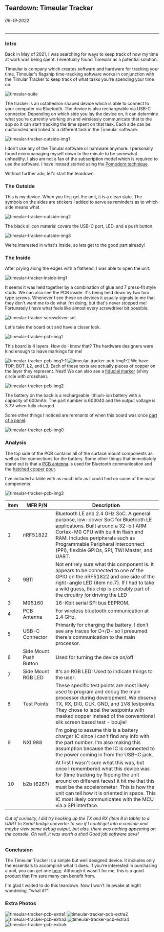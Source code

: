## Teardown: Timeular Tracker
###### 06-19-2022
---
### Intro
Back in May of 2021, I was searching for ways to keep track of how my time at work was being spent. I eventually found Timeular as a potential solution.

Timeular is company which creates software and hardware for tracking your time. Timeular's flagship time-tracking software works in conjunction with the Timular Tracker to keep track of what tasks you're spending your time on. 

![timeular-suite](./timeular-tracker-pics/timeular-suite.png)

The tracker is an octahedron shaped device which is able to connect to your computer via Bluetooth. The device is also rechargeable via USB-C connector. Depending on which side you lay the device on, it can determine what you're currently working on and wirelessly communicate that to the app so it can start tracking the time spent on that task. Each side can be customized and linked to a different task in the Timeular software.

![timeular-tracker-outside-img1](./timeular-tracker-pics/timeular-tracker-outside-img1.jpg)

I don't use any of the Timular software or hardware anymore. I personally found micromanaging myself down to the minute to be somewhat unhealthy. I also am not a fan of the subscription model which is required to use the software. I have instead started using the [Pomodoro technique](https://en.wikipedia.org/wiki/Pomodoro_Technique).

Without further ado, let's start the teardown.

### The Outside
This is my device. When you first get the unit, it is a clean slate. The symbols on the sides are stickers I added to serve as reminders as to which side means what.

![timeular-tracker-outside-img2](./timeular-tracker-pics/timeular-tracker-outside-img2.jpg)

The black silicon material covers the USB-C port, LED, and a push button.

![timeular-tracker-outside-img3](./timeular-tracker-pics/timeular-tracker-outside-img3.jpg)

We're interested in what's inside, so lets get to the good part already!

### The Inside
After prying along the edges with a flathead, I was able to open the unit. 

![timeular-tracker-inside-img1](./timeular-tracker-pics/timeular-tracker-inside-img1.jpg)

It seems it was held together by a combination of glue and 7 press-fit style studs. We can also see the PCB inside. It's being held down by two torx type screws. Whenever I see these on devices it usually signals to me that they don't want me to do what I'm doing, but that's never stopped me! Fortunately I have what feels like almost every screwdriver bit possible.

![timeular-tracker-screwdriver-set](./timeular-tracker-pics/timeular-tracker-screwdriver-set.jpg)

Let's take the board out and have a closer look.

![timeular-tracker-pcb-img1](./timeular-tracker-pics/timeular-tracker-pcb-img1.jpg)

This board is 4 layers. How do I know that? The hardware designers were kind enough to leave markings for me!

![timeular-tracker-pcb-img1-1](./timeular-tracker-pics/timeular-tracker-pcb-img1-1.jpg)
![timeular-tracker-pcb-img1-2](./timeular-tracker-pics/timeular-tracker-pcb-img1-2.jpg)
We have TOP, BOT, L2, and L3. Each of these texts are actually pieces of copper on the layer they represent. Neat! We can also see a [fiducial marker](https://www.worthingtonassembly.com/blog/2014/12/29/what-are-fiducials-and-why-are-they-useful) (shiny circle with crosshair).

![timeular-tracker-pcb-img2](./timeular-tracker-pics/timeular-tracker-pcb-img2.jpg)

The battery on the back is a rechargeable lithium-ion battery with a capacity of 600mAh. The part number is 603040 and the output voltage is 3.7V when fully charged.

Some other things I noticed are remnants of when this board was once [part of a panel](https://resources.pcb.cadence.com/blog/what-is-pcb-panelization-and-why-is-it-important-2). 

![timeular-tracker-pcb-img0](./timeular-tracker-pics/timeular-tracker-pcb-img0.jpg)

### Analysis
The top side of the PCB contains all of the surface mount components as well as the connections for the battery. Some other things that immediately stand out is that a [PCB antenna](https://www.pcbonline.com/blog/pcb-antenna-basics.html) is used for Bluetooth communication and the [hatched copper pour](https://en.wikipedia.org/wiki/Copper_pour).

I've included a table with as much info as I could find on some of the major components.

![timeular-tracker-pcb-img3](./timeular-tracker-pics/timeular-tracker-pcb-img3.jpg)

| Item | MFR P/N | Description|
|-----|--------|------|
| 1 |nRF51822|Bluetooth LE and 2.4 GHz SoC. A general purpose, low-power SoC for Bluetooth LE applications. Built around a 32-bit ARM Cortex-M0 CPU with built in flash and RAM. Includes peripherals such as Programmable Peripheral Interconnect (PPI), flexible GPIOs, SPI, TWI Master, and UART.|
|2|9BTI|Not entirely sure what this component is. It appears to be connected to one of the GPIO on the nRF51822 and one side of the right-angle LED (item no.7). If I had to take a wild guess, this chip is probably part of the circuitry for driving the LED|
|3|M95160|16-Kbit serial SPI bus EEPROM.|
|4|PCB Antenna| For wireless bluetooth communication at 2.4 GHz.|
|5|USB-C Connector|Primarily for charging the battery. I don't see any traces for D+/D- so I presumed there's communication to the main processor.|
|6|Side Mount Push Button| Used for turning the device on/off|
|7|Side Mount RGB LED|It's an RGB LED! Used to indicate things to the user.|
|8|Test Points| These specific test points are most likely used to program and debug the main processor during development. We observe TX, RX, DIO, CLK, GND, and 1V8 testpoints. They chose to label the testpoints with masked copper instead of the conventional silk screen based test - boujie!|
|9|NXI 988|I'm going to assume this is a battery charger IC since I can't find any info with the part number. I'm also making this assumption because the IC is connected to the power coming in from the USB-C jack.|
|10|b2b (626?)| At first I wasn't sure what this was, but once I remembered what this device was for (time tracking by flipping the unit around on different faces) it hit me that this must be the accelerometer. This is how the unit can tell how it is oriented in space. This IC most likely communicates with the MCU via a SPI interface.|

###### Out of curiosity, I did try hooking up the TX and RX (item 8 in table) to a UART to Serial bridge converter to see if I could get into a console and maybe view some debug output, but alas, there was nothing appearing on the console. Oh well, it was worth a shot! Good job software devs! 

### Conclusion
The Timeular Tracker is a simple but well designed device. It includes only the essentials to accomplish what it does. If you're interested in purchasing a unit, you can get one [here](https://timeular.com/tracker/). Although it wasn't for me, this is a good product that I'm sure many can benefit from.

I'm glad I waited to do this teardown. Now I won't lie awake at night wondering, "what if?". 

### Extra Photos
![timeular-tracker-pcb-extra1](./timeular-tracker-pics/timeular-tracker-pcb-extra1.jpg)
![timeular-tracker-pcb-extra2](./timeular-tracker-pics/timeular-tracker-pcb-extra2.jpg)
![timeular-tracker-pcb-extra3](./timeular-tracker-pics/timeular-tracker-pcb-extra3.jpg)
![timeular-tracker-pcb-extra4](./timeular-tracker-pics/timeular-tracker-pcb-extra4.jpg)
![timeular-tracker-pcb-extra5](./timeular-tracker-pics/timeular-tracker-pcb-extra5.jpg)
